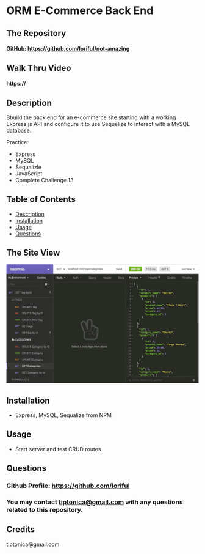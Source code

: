 # **ORM E-Commerce Back End**
 
## **The Repository**
#### GitHub: https://github.com/loriful/not-amazing

## **Walk Thru Video**
#### https://


## **Description**
Bbuild the back end for an e-commerce site starting with a working Express.js API and configure it to use Sequelize to interact with a MySQL database.

Practice: 
  - Express
  - MySQL
  - Sequalizle
  - JavaScript
  - Complete Challenge 13

  
## **Table of Contents**
- [Description](#description)
- [Installation](#installation)
- [Usage](#usage)
- [Questions](#questions)

## **The Site View**

<p align="center">
   <img src="./mock-up.gif" alt="Web Page Mock-Up">
  </b>
  </b>
</p>

## **Installation**
- Express, MySQL, Sequalize from NPM

## **Usage**
- Start server and test CRUD routes


## **Questions**
### Github Profile:  https://github.com/loriful

### You may contact tiptonica@gmail.com with any questions related to this repository.

## **Credits**

tiptonica@gmail.com

